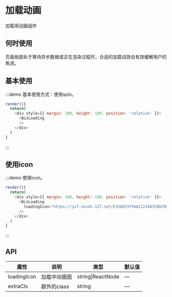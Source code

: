 # 加载动画

加载用动画组件

## 何时使用

页面局部处于等待异步数据或正在渲染过程时，合适的加载动效会有效缓解用户的焦虑。

## 基本使用

:::demo 基本使用方式：使用spin。

```js
render(){
  return(
    <div style={{ margin: 100, height: 100, position: 'relative' }}>
      <BizLoading
      />
    </div>
  )
}
```
:::

## 使用icon

:::demo 使用icon。

```js
render(){
  return(
    <div style={{ margin: 100, height: 100, position: 'relative' }}>
      <BizLoading
        loadingIcon="https://ysf.nosdn.127.net/E33AEE3794A2121463CB6296316DE55A"
      />
    </div>
  )
}
```
:::


## API
| 属性      | 说明    | 类型      |  默认值   |
|---------- |-------- |---------- |-------- |
| loadingIcon  | 加载中动画图    | string\|ReactNode  |  —   |
| extraCls  | 额外的class    | string   | —   |
